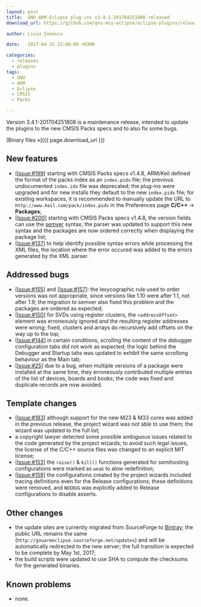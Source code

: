 ```yaml
---
layout: post
title:  GNU ARM Eclipse plug-ins v3.4.1-201704251808 released
download_url: https://github.com/gnu-mcu-eclipse/eclipse-plugins/releases/tag/v3.4.1-201704251808

author: Liviu Ionescu

date:   2017-04-25 22:08:00 +0300

categories:
  - releases
  - plugins
tags:
  - GNU
  - ARM
  - Eclipse
  - CMSIS
  - Packs

---
```


Version 3.4.1-201704251808 is a maintenance release, intended to update the plugins to the new CMSIS Packs specs and to also fix some bugs.

[Binary files »]({{ page.download_url }})

## New features

* [[Issue:#199](https://github.com/gnu-mcu-eclipse/eclipse-plugins/issues/199)] starting with CMSIS Packs specs v1.4.8, ARM/Keil defined the format of the packs index as an `index.pidx` file; the previous undocumented `index.idx` file was deprecated; the plug-ins were upgraded and for new installs they default to the new `index.pidx` file; for existing workspaces, it is recommended to manually update the URL to `http://www.keil.com/pack/index.pidx` in the Preferences page **C/C++** → **Packages**;
* [[Issue:#200](https://github.com/gnu-mcu-eclipse/eclipse-plugins/issues/200)] starting with CMSIS Packs specs v1.4.8, the version fields can use the [semver](http://semver.org) syntax; the parser was updated to support this new syntax and the packages are now ordered correctly when displaying the package list;
* [[Issue:#137](https://github.com/gnu-mcu-eclipse/eclipse-plugins/issues/137)] to help identify possible syntax errors while processing the XML files, the location where the error occured was added to the errors generated by the XML parser.

## Addressed bugs

* [[Issue:#155](https://github.com/gnu-mcu-eclipse/eclipse-plugins/issues/155)] and [[Issue:#157](https://github.com/gnu-mcu-eclipse/eclipse-plugins/issues/157)]: the lexycographic rule used to order versions was not appropriate, since versions like 1.10 were after 1.1, not after 1.9; the migration to semver also fixed this problem and the packages are ordered as expected;
* [[Issue:#150](https://github.com/gnu-mcu-eclipse/eclipse-plugins/issues/150)] for SVDs using register clusters, the `<addressOffset>` element was erroneously ignored and the resulting register addresses were wrong; fixed, clusters and arrays do recursively add offsets on the way up to the top;
* [[Issue:#144](https://github.com/gnu-mcu-eclipse/eclipse-plugins/issues/144)] in certain conditions, scrolling the content of the debugger configuration tabs did not work as expected; the logic behind the Debugger and Startup tabs was updated to exhibit the same scrollong behaviour as the Main tab;
* [[Issue:#25](https://github.com/gnu-mcu-eclipse/eclipse-plugins/issues/25)] due to a bug, when multiple versions of a package were installed at the same time, they erroneously contributed multiple entries of the list of devices, boards and books; the code was fixed and duplicate records are now avoided.

## Template changes

* [[Issue:#183](https://github.com/gnu-mcu-eclipse/eclipse-plugins/issues/183)] although support for the new M23 & M33 cores was added in the previous release, the project wizard was not able to use them; the wizard was updated to the full list;
* a copyright lawyer detected some possible ambiguous issues related to the code generated by the project wizards; to avoid such legal issues, the license of the C/C++ source files was changed to an explicit MIT license;
* [[Issue:#153](https://github.com/gnu-mcu-eclipse/eclipse-plugins/issues/153)] the `raise()` & `kill()` functions generated for semihosting configurations were marked as `weak` to alow redefinition;
* [[Issue:#159](https://github.com/gnu-mcu-eclipse/eclipse-plugins/issues/159)] the configurations created by the project wizards included tracing definitions even for the Release configurations; these definitions were removed, and `NDEBUG` was explicitly added to Release configurations to disable asserts.

## Other changes

* the update sites are currently migrated from SourceForge to [Bintray](https://bintray.com/gnuarmeclipse/updates); the public URL remains the same (`http://gnuarmeclipse.sourceforge.net/updates`) and will be automatically redirected to the new server; the full transition is expected to be complete by May 1st, 2017;
* the build scripts were updated to use SHA to compute the checksums for the generated binaries.

## Known problems

* none. 
